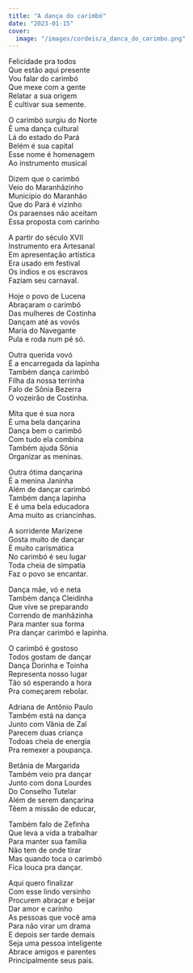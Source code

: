 ```yaml
---
title: "A dança do carimbó"
date: "2023-01-15"
cover:
  image: "/images/cordeis/a_danca_do_carimbo.png"
---
```


Felicidade pra todos  
Que estão aqui presente  
Vou falar do carimbó  
Que mexe com a gente  
Relatar a sua origem  
É cultivar sua semente.  

O carimbó surgiu do Norte  
É uma dança cultural  
Lá do estado do Pará  
Belém é sua capital  
Esse nome é homenagem  
Ao instrumento musical  

Dizem que o carimbó  
Veio do Maranhãzinho  
Município do Maranhão  
Que do Pará é vizinho  
Os paraenses não aceitam  
Essa proposta com carinho  

A partir do século XVII  
Instrumento era Artesanal  
Em apresentação artística  
Era usado em festival  
Os índios e os escravos  
Faziam seu carnaval.  

<!-- pagebreak -->

Hoje o povo de Lucena  
Abraçaram o carimbó  
Das mulheres de Costinha  
Dançam até as vovós  
Maria do Navegante  
Pula e roda num pé só.  

Outra querida vovó  
É a encarregada da lapinha  
Também dança carimbó  
Filha da nossa terrinha  
Falo de Sônia Bezerra  
O vozeirão de Costinha.  

Mita que é sua nora  
É uma bela dançarina  
Dança bem o carimbó  
Com tudo ela combina  
Também ajuda Sônia  
Organizar as meninas.  

Outra ótima dançarina  
É a menina Janinha  
Além de dançar carimbó  
Também dança lapinha  
E é uma bela educadora  
Ama muito as criancinhas.  

<!-- pagebreak -->

A sorridente Marizene  
Gosta muito de dançar  
É muito carismática  
No carimbó é seu lugar  
Toda cheia de simpatia  
Faz o povo se encantar.  

Dança mãe, vó e neta  
Também dança Cleidinha  
Que vive se preparando  
Correndo de manhãzinha  
Para manter sua forma  
Pra dançar carimbó e lapinha.  

O carimbó é gostoso  
Todos gostam de dançar  
Dança Dorinha e Toinha  
Representa nosso lugar  
Tão só esperando a hora  
Pra começarem rebolar.  

Adriana de Antônio Paulo  
Também está na dança  
Junto com Vânia de Zal  
Parecem duas criança  
Todoas cheia de energia  
Pra remexer a poupança.  

<!-- pagebreak -->

Betânia de Margarida  
Também veio pra dançar  
Junto com dona Lourdes  
Do Conselho Tutelar  
Além de serem dançarina  
Têem a missão de educar,  

Também falo de Zefinha  
Que leva a vida a trabalhar  
Para manter sua família  
Não tem de onde tirar  
Mas quando toca o carimbó  
Fica louca pra dançar.  

Aqui quero finalizar  
Com esse lindo versinho  
Procurem abraçar e beijar  
Dar amor e carinho  
As pessoas que você ama  
Para não virar um drama  
E depois ser tarde demais  
Seja uma pessoa inteligente  
Abrace amigos e parentes  
Principalmente seus pais.  
